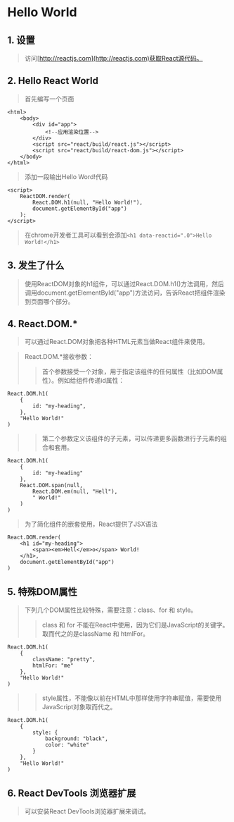 # Hello World
## 1. 设置
> 访问[http://reactjs.com](http://reactjs.com)获取React源代码。

## 2. Hello React World

> 首先编写一个页面
```
<html>
    <body>
        <div id="app">
            <!--应用渲染位置-->
        </div>
        <script src="react/build/react.js"></script>
        <script src="react/build/react-dom.js"></script>
    </body>
</html>
```
> 添加一段输出Hello Word!代码
```
<script>
    ReactDOM.render(
        React.DOM.h1(null, "Hello World!"),
        document.getElementById("app")
    );
</script>
```
> 在chrome开发者工具可以看到会添加```<h1 data-reactid=".0">Hello World!</h1>```

## 3. 发生了什么

> 使用ReactDOM对象的h1组件，可以通过React.DOM.h1()方法调用，然后调用document.getElementById("app")方法访问，告诉React把组件渲染到页面哪个部分。

## 4. React.DOM.*

> 可以通过React.DOM对象把各种HTML元素当做React组件来使用。

> React.DOM.*接收参数：
>> 首个参数接受一个对象，用于指定该组件的任何属性（比如DOM属性）。例如给组件传递id属性：
```
React.DOM.h1(
    {
        id: "my-heading",
    },
    "Hello World!"
)
```
>> 第二个参数定义该组件的子元素，可以传递更多函数进行子元素的组合和套用。
```
React.DOM.h1(
    {
        id: "my-heading"
    },
    React.DOM.span(null,
        React.DOM.em(null, "Hell"),
        " World!"
    )
)
```

> 为了简化组件的嵌套使用，React提供了JSX语法
```
React.DOM.render(
    <h1 id="my-heading">
        <span><em>Hell</em>o</span> World!
    </h1>,
    document.getElementById("app")
)
```
## 5. 特殊DOM属性

> 下列几个DOM属性比较特殊，需要注意：class、for 和 style。
>> class 和 for 不能在React中使用，因为它们是JavaScript的关键字。取而代之的是className 和 htmlFor。
```
React.DOM.h1(
    {
        className: "pretty",
        htmlFor: "me"
    },
    "Hello World!"
)
```
>> style属性，不能像以前在HTML中那样使用字符串赋值，需要使用JavaScript对象取而代之。
```
React.DOM.h1(
    {
        style: {
            background: "black",
            color: "white"
        }
    },
    "Hello World!"
)
```
## 6. React DevTools 浏览器扩展
> 可以安装React DevTools浏览器扩展来调试。